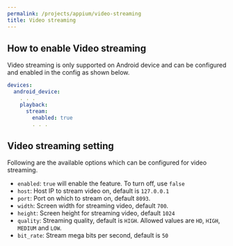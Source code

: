 ```yaml
---
permalink: /projects/appium/video-streaming
title: Video streaming
---
```


## How to enable Video streaming

Video streaming is only supported on Android device and can be configured and enabled in the config as shown below.

```yaml
devices:
  android_device:
    . . .
    playback:
      stream:
        enabled: true
        . . .
```

## Video streaming setting

Following are the available options which can be configured for video streaming.

- `enabled`: `true` will enable the feature. To turn off, use `false`
- `host`: Host IP to stream video on, default is `127.0.0.1`
- `port`: Port on which to stream on, default `8093`.
- `width`: Screen width for streaming video, default `700`.
- `height`: Screen height for streaming video, default `1024`
- `quality`: Streaming quality, default is `HIGH`. Allowed values are `HD`, `HIGH`, `MEDIUM` and `LOW`.
- `bit_rate`: Stream mega bits per second, default is `50`